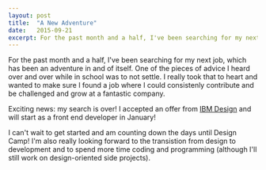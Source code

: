 ```yaml
---
layout: post
title:  "A New Adventure"
date:   2015-09-21
excerpt: For the past month and a half, I've been searching for my next job, which has been an adventure in and of itself. Exciting news&#58; my job search is over!
---
```


For the past month and a half, I've been searching for my next job, which has been an adventure in and of itself. One of the pieces of advice I heard over and over while in school was to not settle. I really took that to heart and wanted to make sure I found a job where I could consistenly contribute and be challenged and grow at a fantastic company.  

Exciting news: my search is over! I accepted an offer from <a href="http://www.ibm.com/design/">IBM Design</a> and will start as a front end developer in January! 

I can't wait to get started and am counting down the days until Design Camp! I'm also really looking forward to the transistion from design to development and to spend more time coding and programming &#40;although I'll still work on design-oriented side projects&#41;.